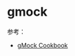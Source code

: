 # gmock

参考：

- [gMock Cookbook](https://chromium.googlesource.com/external/github.com/google/googletest/+/HEAD/googlemock/docs/cook_book.md)
